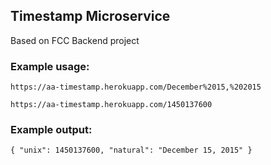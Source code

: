 ## Timestamp Microservice

Based on FCC Backend project

### Example usage:

`https://aa-timestamp.herokuapp.com/December%2015,%202015`

`https://aa-timestamp.herokuapp.com/1450137600`

### Example output:
`{ "unix": 1450137600, "natural": "December 15, 2015" }`

